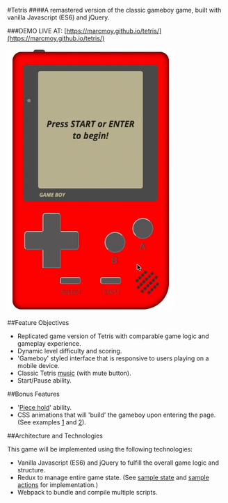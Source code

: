 #Tetris
####A remastered version of the classic gameboy game, built with vanilla Javascript (ES6) and jQuery.

###DEMO LIVE AT: [https://marcmoy.github.io/tetris/](https://marcmoy.github.io/tetris/)

![sample](./demo.gif)

##Feature Objectives
- Replicated game version of Tetris with comparable game logic and gameplay experience.
- Dynamic level difficulty and scoring.
- 'Gameboy' styled interface that is responsive to users playing on a mobile device.
- Classic Tetris [music](https://www.youtube.com/watch?v=NmCCQxVBfyM) (with mute button).
- Start/Pause ability.

##Bonus Features
- '[Piece hold](http://tetris.wikia.com/wiki/Hold_piece)' ability.
- CSS animations that will 'build' the gameboy upon entering the page. (See examples [1](https://codepen.io/heero/pen/wylhv) and [2](http://bchanx.com/animated-gameboy-in-css)).

##Architecture and Technologies

This game will be implemented using the following technologies:

- Vanilla Javascript (ES6) and jQuery to fulfill the overall game logic and structure.
- Redux to manage entire game state. (See [sample state](./docs/sample_state.md) and [sample actions](./docs/sample_actions.md) for implementation.)
- Webpack to bundle and compile multiple scripts.
